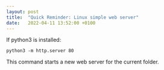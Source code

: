 ```yaml
---
layout: post
title:  "Quick Reminder: Linux simple web server"
date:   2022-04-11 13:52:00 +0100
---
```


If python3 is installed:

```
python3 -m http.server 80
``` 

This command starts a new web server for the current folder.
